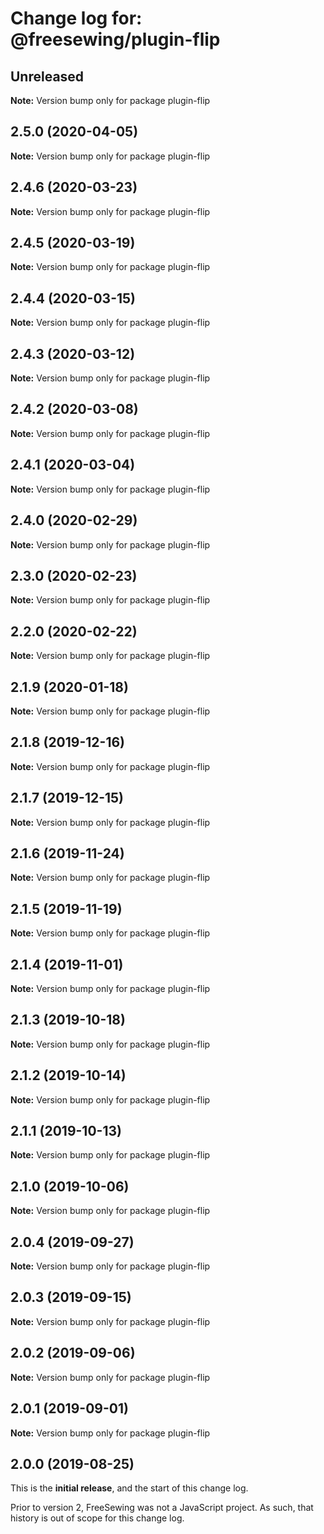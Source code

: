 # Change log for: @freesewing/plugin-flip


## Unreleased

**Note:** Version bump only for package plugin-flip


## 2.5.0 (2020-04-05)

**Note:** Version bump only for package plugin-flip


## 2.4.6 (2020-03-23)

**Note:** Version bump only for package plugin-flip


## 2.4.5 (2020-03-19)

**Note:** Version bump only for package plugin-flip


## 2.4.4 (2020-03-15)

**Note:** Version bump only for package plugin-flip


## 2.4.3 (2020-03-12)

**Note:** Version bump only for package plugin-flip


## 2.4.2 (2020-03-08)

**Note:** Version bump only for package plugin-flip


## 2.4.1 (2020-03-04)

**Note:** Version bump only for package plugin-flip


## 2.4.0 (2020-02-29)

**Note:** Version bump only for package plugin-flip


## 2.3.0 (2020-02-23)

**Note:** Version bump only for package plugin-flip


## 2.2.0 (2020-02-22)

**Note:** Version bump only for package plugin-flip


## 2.1.9 (2020-01-18)

**Note:** Version bump only for package plugin-flip


## 2.1.8 (2019-12-16)

**Note:** Version bump only for package plugin-flip


## 2.1.7 (2019-12-15)

**Note:** Version bump only for package plugin-flip


## 2.1.6 (2019-11-24)

**Note:** Version bump only for package plugin-flip


## 2.1.5 (2019-11-19)

**Note:** Version bump only for package plugin-flip


## 2.1.4 (2019-11-01)

**Note:** Version bump only for package plugin-flip


## 2.1.3 (2019-10-18)

**Note:** Version bump only for package plugin-flip


## 2.1.2 (2019-10-14)

**Note:** Version bump only for package plugin-flip


## 2.1.1 (2019-10-13)

**Note:** Version bump only for package plugin-flip


## 2.1.0 (2019-10-06)

**Note:** Version bump only for package plugin-flip


## 2.0.4 (2019-09-27)

**Note:** Version bump only for package plugin-flip


## 2.0.3 (2019-09-15)

**Note:** Version bump only for package plugin-flip


## 2.0.2 (2019-09-06)

**Note:** Version bump only for package plugin-flip


## 2.0.1 (2019-09-01)

**Note:** Version bump only for package plugin-flip




## 2.0.0 (2019-08-25)

This is the **initial release**, and the start of this change log.

Prior to version 2, FreeSewing was not a JavaScript project.
As such, that history is out of scope for this change log.

